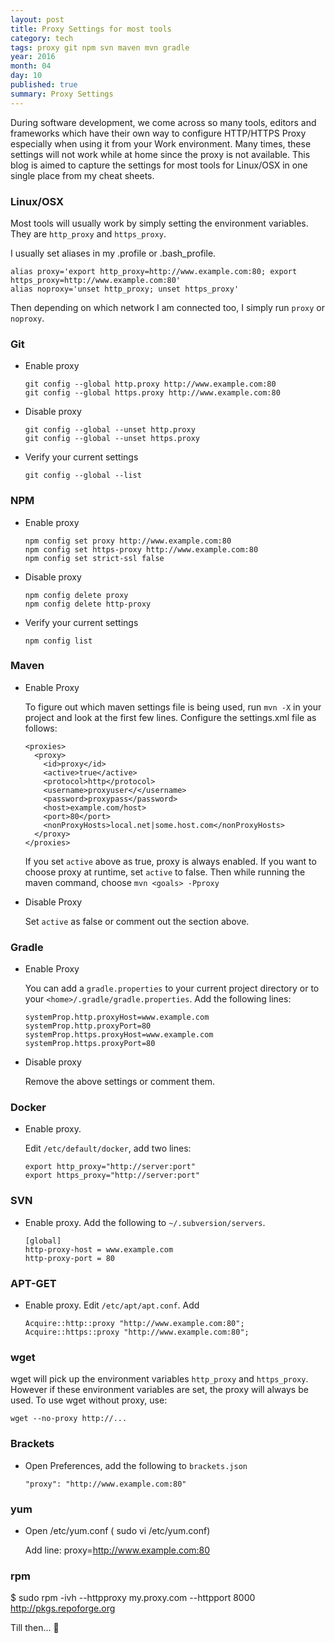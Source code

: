 ```yaml
---
layout: post
title: Proxy Settings for most tools
category: tech
tags: proxy git npm svn maven mvn gradle
year: 2016
month: 04
day: 10
published: true
summary: Proxy Settings
---
```


During software development, we come across so many tools, editors and frameworks which have their own way to configure HTTP/HTTPS Proxy
especially when using it from your Work environment. Many times, these settings will not work while at home since the proxy is not available.
This blog is aimed to capture the settings for most tools for Linux/OSX in one single place from my cheat sheets.

### Linux/OSX
Most tools will usually work by simply setting the environment variables. They are `http_proxy` and `https_proxy`.

I usually set aliases in my .profile or .bash_profile.

    alias proxy='export http_proxy=http://www.example.com:80; export https_proxy=http://www.example.com:80'
    alias noproxy='unset http_proxy; unset https_proxy'

Then depending on which network I am connected too, I simply run `proxy` or `noproxy`.

### Git

- Enable proxy

      git config --global http.proxy http://www.example.com:80
      git config --global https.proxy http://www.example.com:80

- Disable proxy

      git config --global --unset http.proxy
      git config --global --unset https.proxy

- Verify your current settings

      git config --global --list

### NPM

- Enable proxy

      npm config set proxy http://www.example.com:80
      npm config set https-proxy http://www.example.com:80
      npm config set strict-ssl false

- Disable proxy

      npm config delete proxy
      npm config delete http-proxy

- Verify your current settings

      npm config list


### Maven

- Enable Proxy

  To figure out which maven settings file is being used, run `mvn -X` in your project and look at the first few lines. Configure the settings.xml file as follows:

      <proxies>
        <proxy>
          <id>proxy</id>
          <active>true</active>
          <protocol>http</protocol>
          <username>proxyuser</</username>
          <password>proxypass</password>
          <host>example.com/host>
          <port>80</port>
          <nonProxyHosts>local.net|some.host.com</nonProxyHosts>
        </proxy>
      </proxies>

  If you set `active` above as true, proxy is always enabled.
If you want to choose proxy at runtime, set `active` to false. Then while running the maven command, choose `mvn <goals> -Pproxy`

- Disable Proxy

  Set `active` as false or comment out the section above.

### Gradle

- Enable Proxy

  You can add a `gradle.properties` to your current project directory or to your `<home>/.gradle/gradle.properties`.  Add the following lines:

      systemProp.http.proxyHost=www.example.com
      systemProp.http.proxyPort=80
      systemProp.https.proxyHost=www.example.com
      systemProp.https.proxyPort=80

- Disable proxy

  Remove the above settings or comment them.


### Docker

- Enable proxy.

  Edit `/etc/default/docker`, add two lines:

      export http_proxy="http://server:port"
      export https_proxy="http://server:port"


### SVN

- Enable proxy. Add the following to `~/.subversion/servers`.

      [global]
      http-proxy-host = www.example.com
      http-proxy-port = 80


### APT-GET
- Enable proxy. Edit `/etc/apt/apt.conf`. Add

      Acquire::http::proxy "http://www.example.com:80";
      Acquire::https::proxy "http://www.example.com:80";


### wget

wget will pick up the environment variables `http_proxy` and `https_proxy`. However if these environment variables are set, the proxy
will always be used. To use wget without proxy, use:

    wget --no-proxy http://...

### Brackets

- Open Preferences, add the following to `brackets.json`

      "proxy": "http://www.example.com:80"

### yum

- Open /etc/yum.conf ( sudo vi /etc/yum.conf)

  Add line:
  proxy=http://www.example.com:80

### rpm

$ sudo rpm -ivh --httpproxy my.proxy.com --httpport 8000 http://pkgs.repoforge.org

Till then... :metal:
